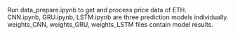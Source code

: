 Run data_prepare.ipynb to get and process price data of ETH.  
CNN.ipynb, GRU.ipynb, LSTM.ipynb are three prediction models individually.  
weights_CNN, weights_GRU, weights_LSTM files contain model results.
